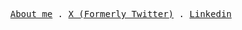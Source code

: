 <p align="center">
  <samp>
    <a href="https://7xmohamed.com">About me</a> .
    <a href="https://x.com/7xmohamedd">X (Formerly Twitter)</a> .
    <a href="https://www.linkedin.com/in/7xmohamed">Linkedin</a>
  </samp>
</p>
